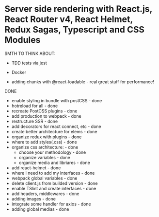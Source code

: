 # Server side rendering with React.js, React Router v4, React Helmet, Redux Sagas, Typescript and CSS Modules

SMTH TO THINK ABOUT:
- TDD tests via jest
- Docker

- adding chunks with @react-loadable - real great stuff for performance!

DONE
- enable styling in bundle with postCSS - done
- hotreload for all - done
- recreate PostCSS plugins - done
- add production to webpack - done
- restructure SSR - done
- add decorators for react connect, etc - done
- create better architecture for elems - done
- organize redux with plugins - done
- where to add styles(.css) - done
- organize css architecture: - done
    - choose your methodology - done
    - organize variables - done
    - organize media and libriares - done
- add react-helmet - done
- where I need to add my interfaces - done
- webpack global variables - done
- delete client.js from builded version - done
- enable TSlint and create interfaces - done
- add headers, middlewares - done
- adding images - done
- integrate some handler for axios - done
- adding global medias - done